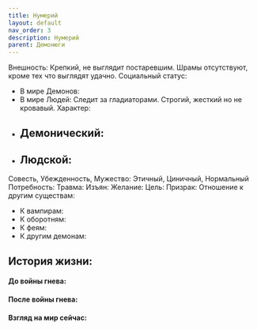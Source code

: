```yaml
---
title: Нумерий
layout: default
nav_order: 3
description: Нумерий
parent: Демонюги
---
```


Внешность: Крепкий, не выглядит постаревшим. Шрамы отсутствуют, кроме тех что выглядят удачно. 
Социальный статус: 
- В мире Демонов: 
- В мире Людей: Следит за гладиаторами. Строгий, жесткий но не кровавый. 
Характер: 
- Демонический: 
	- 
- Людской: 
	- 
Совесть, Убежденность, Мужество: Этичный, Циничный, Нормальный
Потребность: 
Травма: 
Изъян: 
Желание: 
Цель: 
Призрак: 
Отношение к другим существам:
- К вампирам: 
- К оборотням: 
- К феям: 
- К другим демонам: 
## История жизни:

#### До войны гнева:
#### После войны гнева:

#### Взгляд на мир сейчас:
